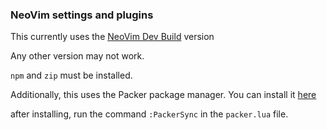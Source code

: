 ### NeoVim settings and plugins

This currently uses the [NeoVim Dev Build](https://github.com/neovim/neovim/releases) version

Any other version may not work.


`npm` and `zip` must be installed.

Additionally, this uses the Packer package manager.
You can install it [here](https://github.com/wbthomason/packer.nvim)

after installing, run the command `:PackerSync` in the `packer.lua` file.







